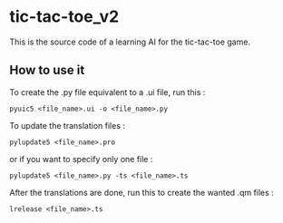 # tic-tac-toe_v2

This is the source code of a learning AI for the tic-tac-toe game.

## How to use it

To create the .py file equivalent to a .ui file, run this :
```batch
pyuic5 <file_name>.ui -o <file_name>.py
```

To update the translation files :
```batch
pylupdate5 <file_name>.pro
```
or if you want to specify only one file :
```batch
pylupdate5 <file_name>.py -ts <file_name>.ts
```

After the translations are done, run this to create the wanted .qm files :
```batch
lrelease <file_name>.ts
```
